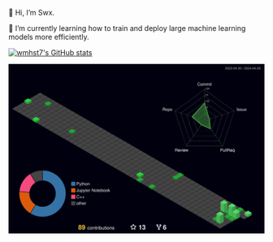 👋 Hi, I’m Swx. 

🌱 I’m currently learning how to train and deploy large machine learning models more efficiently.

[![wmhst7's GitHub stats](https://github-readme-stats.vercel.app/api?username=wmhst7&show_icons=true&theme=transparent)](https://github.com/anuraghazra/github-readme-stats)


<img src="./profile-3d-contrib/profile-night-green.svg" alt="drawing" width="670"/>
